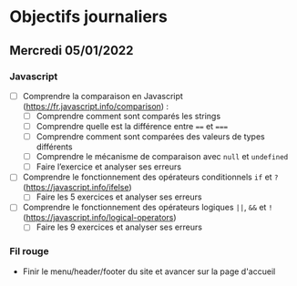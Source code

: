 # Objectifs journaliers

## Mercredi 05/01/2022

### Javascript

  * [ ] Comprendre la comparaison en Javascript (https://fr.javascript.info/comparison) :
    * [ ] Comprendre comment sont comparés les strings
    * [ ] Comprendre quelle est la différence entre `==` et `===`
    * [ ] Comprendre comment sont comparées des valeurs de types différents
    * [ ] Comprendre le mécanisme de comparaison avec `null` et `undefined`
    * [ ] Faire l’exercice et analyser ses erreurs
  * [ ] Comprendre le fonctionnement des opérateurs conditionnels `if` et `?` (https://javascript.info/ifelse)
    * [ ] Faire les 5 exercices et analyser ses erreurs
  * [ ] Comprendre le fonctionnement des opérateurs logiques `||`, `&&` et `!` (https://javascript.info/logical-operators)
    * [ ] Faire les 9 exercices et analyser ses erreurs

### Fil rouge

* Finir le menu/header/footer du site et avancer sur la page d'accueil